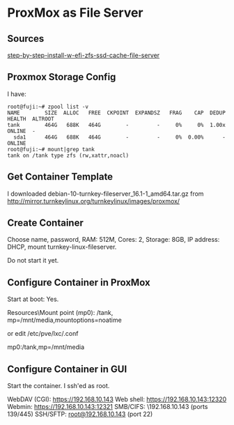# ProxMox as File Server

## Sources

[step-by-step-install-w-efi-zfs-ssd-cache-file-server](https://forum.proxmox.com/threads/step-by-step-install-w-efi-zfs-ssd-cache-file-server.41619/)

## Proxmox Storage Config

I have:

```console
root@fuji:~# zpool list -v
NAME        SIZE  ALLOC   FREE  CKPOINT  EXPANDSZ   FRAG    CAP  DEDUP    HEALTH  ALTROOT
tank        464G   688K   464G        -         -     0%     0%  1.00x    ONLINE  -
  sda1      464G   688K   464G        -         -     0%  0.00%      -  ONLINE
root@fuji:~# mount|grep tank
tank on /tank type zfs (rw,xattr,noacl)
```

## Get Container Template

I downloaded debian-10-turnkey-fileserver_16.1-1_amd64.tar.gz from
http://mirror.turnkeylinux.org/turnkeylinux/images/proxmox/

## Create Container

Choose name, password, RAM: 512M, Cores: 2, Storage: 8GB, IP address: DHCP, mount turnkey-linux-fileserver.

Do not start it yet.

## Configure Container in ProxMox

Start at boot: Yes.

Resources\Mount point (mp0): /tank, mp=/mnt/media,mountoptions=noatime

or edit /etc/pve/lxc/<containerID>.conf

mp0:/tank,mp=/mnt/media

## Configure Container in GUI

Start the container. I ssh'ed as root.

WebDAV (CGI):    https://192.168.10.143
Web shell:       https://192.168.10.143:12320
Webmin:          https://192.168.10.143:12321
SMB/CIFS:        \\192.168.10.143 (ports 139/445)
SSH/SFTP:        root@192.168.10.143 (port 22)
